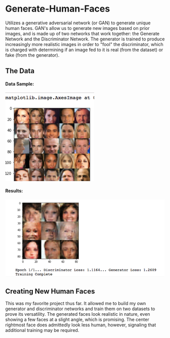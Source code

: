 # Generate-Human-Faces
Utilizes a generative adversarial network (or GAN) to generate unique human faces. GAN's allow us to generate new images based on prior images, and is made up of two networks that work together: the Generate Network and the Discriminator Network. The generator is trained to produce increasingly more realistic images in order to "fool" the discriminator, which is charged with determining if an image fed to it is real (from the dataset) or fake (from the generator).

## The Data

#### Data Sample:
![alt text](https://github.com/SrahSrah/Generate-Human-Faces/blob/master/Face-gen%20dataset.png)

#### Results:
![alt text](https://github.com/SrahSrah/Generate-Human-Faces/blob/master/Face-gen%20results.png)

## Creating New Human Faces
This was my favorite project thus far. It allowed me to build my own generator and discriminator networks and train them on two datasets to prove its versatility. The generated faces look realistic in nature, even showing a few faces at a slight angle, which is promising. The center rightmost face does admittedly look less human, however, signaling that additional training may be required. 

